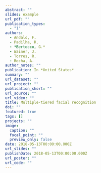 ```yaml
---
abstract: ""
slides: example
url_pdf: ""
publication_types:
  - "1"                                
authors:
  - Andalo, F.
  - Padilha, R.
  - *Bertocco, G.*
  - Wainer, J.
  - Torres, R.
  - Rocha, A.
author_notes: ""
publication: In *United States*
summary: ""
url_dataset: ""
url_project: ""
publication_short: ""
url_source: ""
url_video: ""
title: Multiple-tiered facial recognition
doi: ""
featured: true
tags: []
projects: ""
image:
  caption: ""
  focal_point: ""
  preview_only: false
date: 2018-05-13T00:00:00.000Z
url_slides: ""
publishDate: 2018-05-13T00:00:00.000Z
url_poster: ""
url_code: ""
---
```

